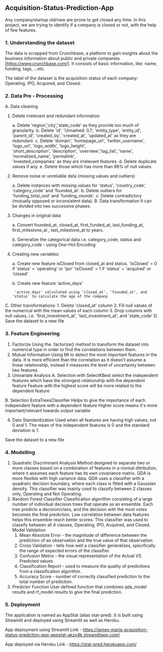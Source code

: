 ## Acquisition-Status-Prediction-App

Any company/startup old/new are prone to get closed any time. In this project, we are trying to identify if a company is closed or not, with the help of few features.

### 1. Understanding the dataset

The data is scrapped from Crunchbase, a platform to gain insights about the business information about public and private companies [https://www.crunchbase.com/]. It consists of basic information, like: name, funding, tags, ...etc.

The label of the dataset is the acquisition status of each company: Operating, IPO, Acquired, and Closed.

### 2. Data Pre - Processing

A. Data cleaning
1. Delete irrelevant and redundant information

     a. Delete 'region','city','state_code' as they provide too much of granularity.
     b. Delete 'id', 'Unnamed: 0.1', 'entity_type', 'entity_id', 'parent_id', 'created_by',
       'created_at', 'updated_at' as they are redundant.
     c. Delete 'domain', 'homepage_url', 'twitter_username', 'logo_url', 'logo_width', 'logo_height',           
        'short_description', 'description', 'overview','tag_list', 'name', 'normalized_name', 'permalink',    
        'invested_companies' as they are irrelevant features.
     d. Delete duplicate values if any.
     e. Delete those which has more than 98% of null values.

2. Remove noise or unreliable data (missing values and outliers)

     a. Delete instances with missing values for 'status', 'country_code', 'category_code' and 'founded_at'.
     b. Delete outliers for 'funding_total_usd' and 'funding_rounds'.
     c. Delete contradictory (mutually opposed or inconsistent data).
B. Data transformation
It can be divided into two successive phases.

1. Changes in original data

    a. Convert founded_at, closed_at, first_funded_at, last_funding_at, first_milestone_at ,
       last_milestone_at to years.

    b. Generalize the categorical data i.e. category_code, status and category_code - using One-Hot Encoding 

2. Creating new variables:

    a. Create new feature isClosed from closed_at and status.
        'isClosed' = 0 if 'status' = 'operating' or 'ipo'
        'isClosed' = 1 if 'status' = 'acquired' or 'closed'

    b. Create new feature 'active_days'

        'active_days' calculated using 'closed_at', 'founded_at', and 'status' to calculate the age of the company
C. Other transformations:
    1. Delete 'closed_at' column
    2. Fill null values of the numerical with the mean values of each column
    3. Drop columns with null values, i.e. 'first_investment_at', 'last_investment_at', and 'state_code'
D. Save the dataset to a new file

### 3. Feature Engineering

1. Factorize
Using the .factorize() method to transform the dataset into numerical type in order to find the correlations between them.
2. Mutual Information
Using MI to detect the most important features in the data.
It is more efficient than the correlation as it doesn't assume a linear relationship, instead it measures the level of uncertainty between two features.
3. Univariate Analysis
A. Selection with SelectKBest select the independent features which have the strongest relationship with the dependent feature Feature with the highest score will be more related to the dependent feature

B. Selection ExtraTreesClassifier Helps to give the importance of each independent feature with a dependent feature Higher score means it's more important/relevant towards output variable

4. Data Standardization
Used when all features are having high values, not 0 and 1. The mean of the independent features is 0 and the standard deviation is 1.

Save the dataset to a new file

### 4. Modelling

1. Quadratic Discriminant Analysis
Method designed to separate two or more classes based on a combination of features in a normal ditribution, where it assumes each feature has its own covariance matrix.
QDA is more flexible with high variance data.
QDA uses a classifier with a quadratic decision boundary, where each class is fitted with a Gaussian density.
This classifier was mainly used to classify between 2 classes only, Operating and Not Operating.
2. Random Forest Classifier
Classification algorithm consisting of a large number of individual decision trees that operate as an ensemble.
Each tree predicts a decision/class, and the decision with the most votes becomes the final prediction.
Low correlation between data features helps this ensemble reach better scores.
This classifier was used to classify between all 4 classes, Operating, IPO, Acquired, and Closed.
Model Validation
    1. Mean Absolute Error - the magnitude of difference between the prediction of an observation and the true value of that observation
    2. Cross Validation - tells how well a classifier generalizes, specifically the range of expected errors of the classifier.
    3. Confusion Metrix - the visual representation of the Actual VS Predicted values
    4. Classification Report - used to measure the quality of predictions from a classification algorithm.
    5. Accuracy Score - number of correctly classified prediction to the total number of prediction.
3. Predictor Function
   User defined function that combines qda_model results and rf_model results to give the final prediction.

### 5. Deployment

The application is named as AppStat (alias stat-pred). It is built using Streamlit and deployed using Streamlit as well as Heroku. 

App deployment using Streamlit
Link - https://james-maria-acquisition-status-prediction-app-appstat-akzo4k.streamlitapp.com/

App deployed via Heroku
Link - https://stat-pred.herokuapp.com/
